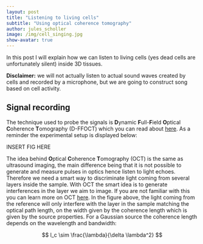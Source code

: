 ```yaml
---
layout: post
title: "Listening to living cells"
subtitle: "Using optical coherence tomography"
author: jules_scholler
image: /img/cell_singing.jpg
show-avatar: true
---
```


In this post I will explain how we can listen to living cells (yes dead cells are unfortunately silent) inside 3D tissues.

**Disclaimer:** we will not actually listen to actual sound waves created by cells and recorded by a microphone, but we are going to construct song based on cell activity.

## Signal recording

The technique used to probe the signals is **D**ynamic **F**ull-**F**ield **O**ptical **C**oherence **T**omography (D-FFOCT) which you can read about [here](https://www.jscholler.com/2019-01-28-dffoct/). As a reminder the experimental setup is displayed below:

INSERT FIG HERE

The idea behind **O**ptical **C**oherence **T**omography (OCT) is the same as ultrasound imaging, the main difference being that it is not possible to generate and measure pulses in optics hence listen to light echoes. Therefore we need a smart way to discriminate light coming from several layers inside the sample. With OCT the smart idea is to generate interferences in the layer we aim to image. If you are not familiar with this you can learn more on OCT [here](https://www.jscholler.com/2019-01-28-ffoct/). In the figure above, the light coming from the reference will only interfere with the layer in the sample matching the optical path length, on the width given by the coherence length which is given by the source properties. For a Gaussian source the coherence length depends on the wavelength and bandwidth:

$$ l_c \sim \frac{\lambda}{\delta \lambda^2} $$
